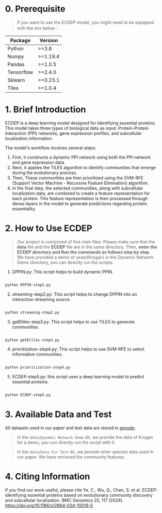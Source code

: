 
# 0. Prerequisite 

  

> If you want to use the ECDEP model, you might need to be equipped with the env below：

  

|Package|Version|
|---|---|
|Python|>=3.8|
|Numpy|>=1.19.4|
|Pandas|>=1.0.5|
|Tensorflow|>=2.4.0|
|Sklearn|>=0.23.1|
|Tiles|>=1.0.4|

  

# 1. Brief Introduction 

  

ECDEP is a deep learning model designed for identifying essential proteins. This model takes three types of biological data as input: Protein-Protein Interaction (PPI) networks, gene expression profiles, and subcellular localization information.

  

The model's workflow involves several steps:
1. First, it constructs a dynamic PPI network using both the PPI network and gene expression data. 
2. Next, it applies the TILES algorithm to identify communities that emerge during the evolutionary process. 
3. Then, These communities are then prioritized using the SVM-RFE (Support Vector Machine - Recursive Feature Elimination) algorithm.
4. In the final step, the selected communities, along with subcellular localization data, are combined to create a feature representation for each protein. This feature representation is then processed through dense layers in the model to generate predictions regarding protein essentiality.

  

# 2. How to Use ECDEP

  

> Our project is comprised of five main files.
> Please make sure that the **data** file and the **ECDEP** file are in the same directory. 
> Then, **enter the ECDEP directory and Run the commands as follows step by step**.
> We have provided a demo of yeast(Krogan) in the Dynamic Network Demo directory, you can directly run the scripts.

  

1. DPPIN.py: This script helps to build dynamic PPIN.

  

```python

python DPPIN-step1.py

```

  

2. streaming-step2.py: This script helps to change DPPIN into an interaction streaming source.

```python

python streaming-step2.py

```

3. getEtiles-step3.py: This script helps to use TILES to generate communities.

```python

python getEtiles-step3.py

```

4. prioritization-step4.py: This script helps to use SVM-RFE to select informative communities.

```python

python prioritization-step4.py

```

5. ECDEP-step5.py: this script uses a deep learning model to predict essential proteins.

```python

python ECDEP-step5.py

```  


# 3. Available Data and Test

  

All datasets used in our paper and test data are stored in [zenodo](https://zenodo.org/records/8363124).

  

> In the `data\Dynamic Network Demo` dir, we provide the data of Krogan for a demo, you can directly run the script with it.


> In the `data\Data For Test` dir, we provide other species data used in our paper. We have retrieved the community features. 
  
# 4. Citing Information

If you find our work useful, please cite Ye, C., Wu, Q., Chen, S. et al. ECDEP: identifying essential proteins based on evolutionary community discovery and subcellular localization. BMC Genomics 25, 117 (2024). https://doi.org/10.1186/s12864-024-10019-5
